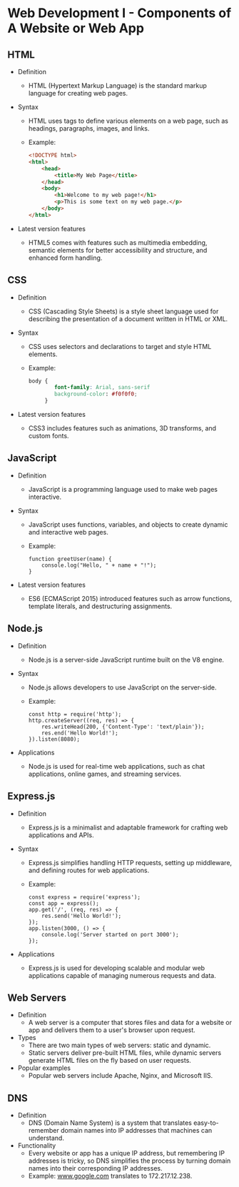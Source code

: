 # Web Development I - Components of A Website or Web App

## HTML
* Definition
    * HTML (Hypertext Markup Language) is the standard markup language for creating web pages.
* Syntax
    * HTML uses tags to define various elements on a web page, such as headings, paragraphs, images, and links.
    * Example:
        
        ```html
        <!DOCTYPE html> 
        <html> 
            <head> 
                <title>My Web Page</title> 
            </head> 
            <body> 
                <h1>Welcome to my web page!</h1> 
                <p>This is some text on my web page.</p> 
            </body> 
        </html> 
        ```

* Latest version features
    * HTML5 comes with features such as multimedia embedding, semantic elements for better accessibility and structure, and enhanced form handling.

## CSS
* Definition
    * CSS (Cascading Style Sheets) is a style sheet language used for describing the presentation of a document written in HTML or XML.
* Syntax
    * CSS uses selectors and declarations to target and style HTML elements.
    * Example:

        ```css
        body { 
                font-family: Arial, sans-serif      
                background-color: #f0f0f0; 
             } 
        ```

* Latest version features
    * CSS3 includes features such as animations, 3D transforms, and custom fonts.

## JavaScript
* Definition
    * JavaScript is a programming language used to make web pages interactive.
* Syntax
    * JavaScript uses functions, variables, and objects to create dynamic and interactive web pages.
    * Example:

        ```JS
        function greetUser(name) { 
            console.log("Hello, " + name + "!"); 
        } 
        ```

* Latest version features
    * ES6 (ECMAScript 2015) introduced features such as arrow functions, template literals, and destructuring assignments.

## Node.js
* Definition
    * Node.js is a server-side JavaScript runtime built on the V8 engine.
* Syntax
    * Node.js allows developers to use JavaScript on the server-side.
    * Example:

        ```JS
        const http = require('http'); 
        http.createServer((req, res) => { 
            res.writeHead(200, {'Content-Type': 'text/plain'}); 
            res.end('Hello World!'); 
        }).listen(8080); 
        ```

* Applications
    * Node.js is used for real-time web applications, such as chat applications, online games, and streaming services.

## Express.js
* Definition
    * Express.js is a minimalist and adaptable framework for crafting web applications and APIs.
* Syntax
    * Express.js simplifies handling HTTP requests, setting up middleware, and defining routes for web applications.
    * Example:

        ```JS
        const express = require('express'); 
        const app = express(); 
        app.get('/', (req, res) => { 
            res.send('Hello World!'); 
        }); 
        app.listen(3000, () => { 
            console.log('Server started on port 3000'); 
        }); 
        ```

* Applications
    * Express.js is used for developing scalable and modular web applications capable of managing numerous requests and data.

## Web Servers
* Definition
    * A web server is a computer that stores files and data for a website or app and delivers them to a user's browser upon request.
* Types
    * There are two main types of web servers: static and dynamic.
    * Static servers deliver pre-built HTML files, while dynamic servers generate HTML files on the fly based on user requests.
* Popular examples
    * Popular web servers include Apache, Nginx, and Microsoft IIS.

## DNS
* Definition
    * DNS (Domain Name System) is a system that translates easy-to-remember domain names into IP addresses that machines can understand.
* Functionality
    * Every website or app has a unique IP address, but remembering IP addresses is tricky, so DNS simplifies the process by turning domain names into their corresponding IP addresses.
    * Example: www.google.com translates to 172.217.12.238.